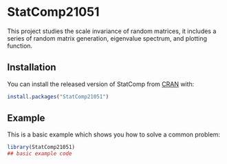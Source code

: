 
# StatComp21051

<!-- badges: start -->
<!-- badges: end -->

This project studies the scale invariance of random matrices, it includes a series of random matrix generation, eigenvalue spectrum, and plotting function.

## Installation

You can install the released version of StatComp from [CRAN](https://CRAN.R-project.org) with:

``` r
install.packages("StatComp21051")
```

## Example

This is a basic example which shows you how to solve a common problem:

``` r
library(StatComp21051)
## basic example code
```


